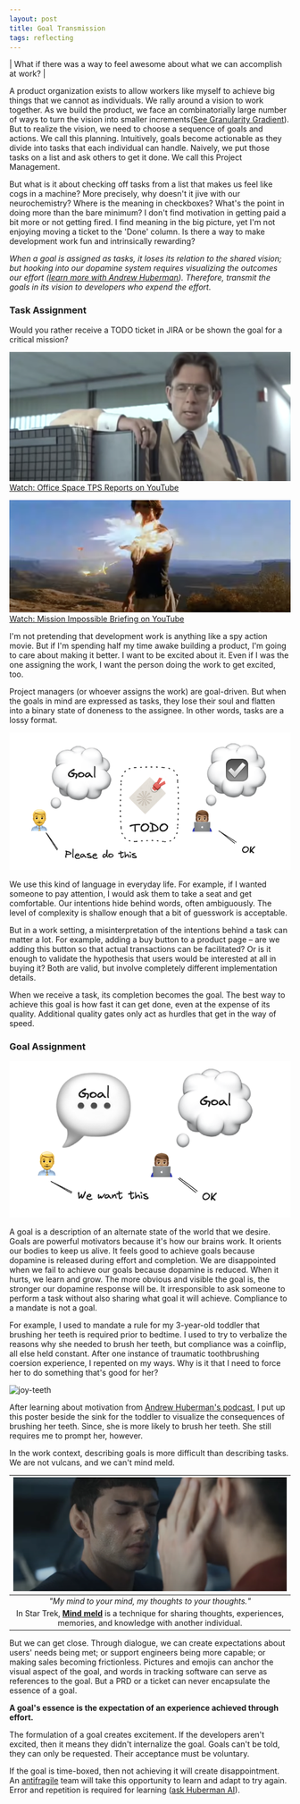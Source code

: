 ```yaml
---
layout: post
title: Goal Transmission
tags: reflecting
---
```


| What if there was a way to feel awesome about what we can accomplish at work? |

A product organization exists to allow workers like myself to achieve big things that we cannot as individuals. We rally around a vision to work together. As we build the product, we face an combinatorially large number of ways to turn the vision into smaller increments([See Granularity Gradient](http://scrumbook.org.datasenter.no/value-stream/product-backlog/granularity-gradient.html)). But to realize the vision, we need to choose a sequence of goals and actions. We call this planning. Intuitively, goals become actionable as they divide into tasks that each individual can handle. Naively, we put those tasks on a list and ask others to get it done. We call this Project Management.

But what is it about checking off tasks from a list that makes us feel like cogs in a machine? More precisely, why doesn't it jive with our neurochemistry? Where is the meaning in checkboxes? What's the point in doing more than the bare minimum? I don't find motivation in getting paid a bit more or not getting fired. I find meaning in the big picture, yet I'm not enjoying moving a ticket to the 'Done' column. Is there a way to make development work fun and intrinsically rewarding?

_When a goal is assigned as tasks, it loses its relation to the shared vision; but hooking into our dopamine system requires visualizing the outcomes our effort ([learn more with Andrew Huberman](https://youtu.be/K-TW2Chpz4k?t=1889)). Therefore, transmit the goals in its vision to developers who expend the effort._

### Task Assignment

Would you rather receive a TODO ticket in JIRA or be shown the goal for a critical mission?

![tps](assets/goal-transmission/tps.png) 
[Watch: Office Space TPS Reports on YouTube](https://www.youtube.com/watch?v=Fy3rjQGc6lA)

![briefing](assets/goal-transmission/briefing.png) 
[Watch: Mission Impossible Briefing on YouTube](https://www.youtube.com/watch?v=IlvaL_8U5NA&t=16s)

I'm not pretending that development work is anything like a spy action movie. But if I'm spending half my time awake building a product, I'm going to care about making it better. I want to be excited about it. Even if I was the one assigning the work, I want the person doing the work to get excited, too. 

Project managers (or whoever assigns the work) are goal-driven. But when the goals in mind are expressed as tasks, they lose their soul and flatten into a binary state of doneness to the assignee. In other words, tasks are a lossy format.

![todo-assignment](assets/goal-transmission/todo-assignment.png) 

We use this kind of language in everyday life. For example, if I wanted someone to pay attention, I would ask them to take a seat and get comfortable. Our intentions hide behind words, often ambiguously. The level of complexity is shallow enough that a bit of guesswork is acceptable.

But in a work setting, a misinterpretation of the intentions behind a task can matter a lot. For example, adding a buy button to a product page – are we adding this button so that actual transactions can be facilitated? Or is it enough to validate the hypothesis that users would be interested at all in buying it? Both are valid, but involve completely different implementation details.

When we receive a task, its completion becomes the goal. The best way to achieve this goal is how fast it can get done, even at the expense of its quality. Additional quality gates only act as hurdles that get in the way of speed.

### Goal Assignment

![goal-assignment](assets/goal-transmission/goal-assignment.png) 

A goal is a description of an alternate state of the world that we desire. Goals are powerful motivators because it's how our brains work. It orients our bodies to keep us alive. It feels good to achieve goals because dopamine is released during effort and completion. We are disappointed when we fail to achieve our goals because dopamine is reduced. When it hurts, we learn and grow. The more obvious and visible the goal is, the stronger our dopamine response will be. It irresponsible to ask someone to perform a task without also sharing what goal it will achieve. Compliance to a mandate is not a goal.

For example, I used to mandate a rule for my 3-year-old toddler that brushing her teeth is required prior to bedtime. I used to try to verbalize the reasons why she needed to brush her teeth, but compliance was a coinflip, all else held constant. After one instance of traumatic toothbrushing coersion experience, I repented on my ways. Why is it that I need to force her to do something that's good for her? 

![joy-teeth](assets/goal-transmission/joy-teeth.png) 

After learning about motivation from [Andrew Huberman's podcast](https://www.youtube.com/watch?v=QmOF0crdyRU), I put up this poster beside the sink for the toddler to visualize the consequences of brushing her teeth. Since, she is more likely to brush her teeth. She still requires me to prompt her, however.

In the work context, describing goals is more difficult than describing tasks. We are not vulcans, and we can't mind meld. 

| ![mind-meld](assets/goal-transmission/mind-meld.png) |
|:--:| 
| _"My mind to your mind, my thoughts to your thoughts."_ |
| In Star Trek, __[Mind meld](https://en.wikipedia.org/wiki/Vulcan_(Star_Trek)#Mind_melds)__ is a technique for sharing thoughts, experiences, memories, and knowledge with another individual. |

But we can get close. Through dialogue, we can create expectations about users' needs being met; or support engineers being more capable; or making sales becoming frictionless. Pictures and emojis can anchor the visual aspect of the goal, and words in tracking software can serve as references to the goal. But a PRD or a ticket can never encapsulate the essence of a goal. 

__A goal's essence is the expectation of an experience achieved through effort.__

The formulation of a goal creates excitement. If the developers aren't excited, then it means they didn't internalize the goal. Goals can't be told, they can only be requested. Their acceptance must be voluntary.

If the goal is time-boxed, then not achieving it will create disappointment. An [antifragile](https://en.wikipedia.org/wiki/Antifragility) team will take this opportunity to learn and adapt to try again. Error and repetition is required for learning ([ask Huberman AI](https://dexa.ai/huberman?q=is%20error%20and%20repetition%20required%20for%20learning)).
